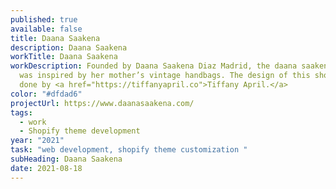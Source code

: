 ```yaml
---
published: true
available: false
title: Daana Saakena
description: Daana Saakena
workTitle: Daana Saakena
workDescription: Founded by Daana Saakena Diaz Madrid, the daana saakena brand
  was inspired by her mother’s vintage handbags. The design of this shop was
  done by <a href="https://tiffanyapril.co">Tiffany April.</a>
color: "#dfdad6"
projectUrl: https://www.daanasaakena.com/
tags:
  - work
  - Shopify theme development
year: "2021"
task: "web development, shopify theme customization "
subHeading: Daana Saakena
date: 2021-08-18
---
```

